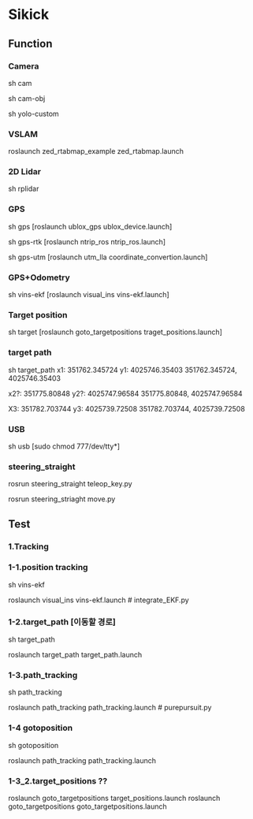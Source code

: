 # Sikick

## Function

### Camera

sh cam

sh cam-obj

sh yolo-custom


### VSLAM

roslaunch zed_rtabmap_example zed_rtabmap.launch


### 2D Lidar

sh rplidar


### GPS

sh gps [roslaunch ublox_gps ublox_device.launch]

sh gps-rtk [roslaunch ntrip_ros ntrip_ros.launch]

sh gps-utm [roslaunch utm_lla coordinate_convertion.launch]


### GPS+Odometry
sh vins-ekf [roslaunch visual_ins vins-ekf.launch] 


### Target position
sh target [roslaunch goto_targetpositions traget_positions.launch]

### target path
sh target_path
x1: 351762.345724
y1: 4025746.35403
351762.345724, 4025746.35403

x2?: 351775.80848
y2?: 4025747.96584
351775.80848, 4025747.96584

X3: 351782.703744
y3: 4025739.72508
351782.703744, 4025739.72508

### USB
sh usb [sudo chmod 777/dev/tty*]

### steering_straight

rosrun steering_straight teleop_key.py

rosrun steering_striaght move.py

## Test

### 1.Tracking

### 1-1.position tracking
sh vins-ekf 

roslaunch visual_ins vins-ekf.launch # integrate_EKF.py

### 1-2.target_path [이동할 경로]
sh target_path

roslaunch target_path target_path.launch

### 1-3.path_tracking
sh path_tracking

roslaunch path_tracking path_tracking.launch # purepursuit.py

### 1-4 gotoposition
sh gotoposition

roslaunch path_tracking path_tracking.launch

### 1-3_2.target_positions ??
roslaunch goto_targetpositions target_positions.launch
roslaunch goto_targetpositions goto_targetpositions.launch
